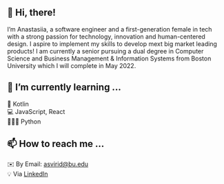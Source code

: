 ## 👋 Hi, there! 
I’m Anastasiia, a software engineer and a first-generation female in tech with a strong passion for technology, innovation and human-centered design. I aspire to implement my skills to develop mext big market leading products! I am currently a senior pursuing a dual degree in Computer Science and Business Management & Information Systems from Boston University which I will complete in May 2022.
## 🌱 I’m currently learning ... 
📱 Kotlin \
💻 JavaScript, React \
👨🏻‍💻  Python 

## 📫 How to reach me ... 
:envelope: By Email: asvirid@bu.edu \
:bulb: Via [LinkedIn](https://www.linkedin.com/in/anastasiia-sviridenko/)

<!---
asvirid/asvirid is a ✨ special ✨ repository because its `README.md` (this file) appears on your GitHub profile.
You can click the Preview link to take a look at your changes.
--->
